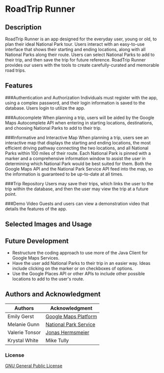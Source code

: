 # RoadTrip Runner

## Description
RoadTrip Runner is an app designed for the everyday user, young or old, to plan their ideal National Park tour.  Users interact with an easy-to-use interface that shows their starting and ending locations, along with all National Parks along their route. Users can select National Parks to add to their trip, and then save the trip for future reference. RoadTrip Runner provides our users with the tools to create carefully-curated and memorable road trips.

## Features
###Authentication and Authorization
Individuals must register with the app, using a complex password, and their login information is saved to the database. Users login to utilize the app.

###Autocomplete
When planning a trip, users will be aided by the Google Maps Autocomplete API when entering in starting locations, destinations, and choosing National Parks to add to their trip.    

###Informative and Interactive Map
When planning a trip, users see an interactive map that displays the starting and ending locations, the most efficient driving pathway connecting the two locations, and all National Parks within 100 miles of their route. Each National Park is pinned with a marker and a comprehensive information window to assist the user in determining which National Park would be best suited for them. Both the Google Maps API and the National Park Service API feed into the map, so the information is guaranteed to be up-to-date at all times. 

###Trip Repository
Users may save their trips, which links the user to the trip within the database, and then the user may view the trip at a future point.

###Demo Video
Guests and users can view a demonstration video that details the features of the app.

## Selected Images and Usage


## Future Development
* Restructure the coding approach to use more of the Java Client for Google Maps Services.
* Have the user add National Parks to their trip in an easier way. Ideas include clicking on the marker or on checkboxes of options.
* Use the Google Places API or other APIs to include other possible locations to add to the user's route.

## Authors and Acknowledgment
|Authors   |Acknowledgment   |
|---|---|
|  Emily Gerst |  [Google Maps Platform](https://developers.google.com/maps) |
|  Melanie Gunn |  [National Park Service](https://www.nps.gov/subjects/developer/api-documentation.htm) |
|  Valerie Tonsor |  [Jonas Hermsmeier](https://github.com/jhermsmeier/node-google-polyline/blob/master/lib/decode.js) |
| Krystal White  | Mike Tully  |


### License
[GNU General Public License](https://choosealicense.com/licenses/gpl-3.0/)